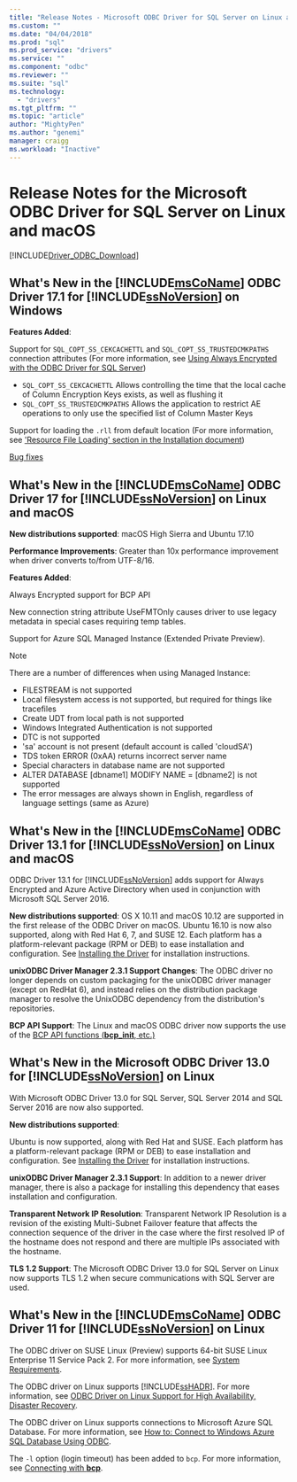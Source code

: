 ```yaml
---
title: "Release Notes - Microsoft ODBC Driver for SQL Server on Linux and macOS | Microsoft Docs"
ms.custom: ""
ms.date: "04/04/2018"
ms.prod: "sql"
ms.prod_service: "drivers"
ms.service: ""
ms.component: "odbc"
ms.reviewer: ""
ms.suite: "sql"
ms.technology:
  - "drivers"
ms.tgt_pltfrm: ""
ms.topic: "article"
author: "MightyPen"
ms.author: "genemi"
manager: craigg
ms.workload: "Inactive"
---
```

# Release Notes for the Microsoft ODBC Driver for SQL Server on Linux and macOS
[!INCLUDE[Driver_ODBC_Download](../../../includes/driver_odbc_download.md)]

## What's New in the [!INCLUDE[msCoName](../../../includes/msconame_md.md)] ODBC Driver 17.1 for [!INCLUDE[ssNoVersion](../../../includes/ssnoversion_md.md)] on Windows

**Features Added**:

Support for `SQL_COPT_SS_CEKCACHETTL` and `SQL_COPT_SS_TRUSTEDCMKPATHS` connection attributes (For more information, see [Using Always Encrypted with the ODBC Driver for SQL Server](../using-always-encrypted-with-the-odbc-driver.md))
- `SQL_COPT_SS_CEKCACHETTL` Allows controlling the time that the local cache of Column Encryption Keys exists, as well as flushing it
- `SQL_COPT_SS_TRUSTEDCMKPATHS` Allows the application to restrict AE operations to only use the specified list of Column Master Keys



Support for loading the `.rll` from default location (For more information, see ['Resource File Loading' section in the Installation document](installing-the-microsoft-odbc-driver-for-sql-server.md#resource-file-loading))

[Bug fixes](../bug-fixes.md)



## What's New in the [!INCLUDE[msCoName](../../../includes/msconame_md.md)] ODBC Driver 17 for [!INCLUDE[ssNoVersion](../../../includes/ssnoversion_md.md)] on Linux and macOS

**New distributions supported**:
macOS High Sierra and Ubuntu 17.10 

**Performance Improvements**:
Greater than 10x performance improvement when driver converts to/from UTF-8/16.

**Features Added**:

Always Encrypted support for BCP API

New connection string attribute UseFMTOnly causes driver to use legacy metadata in special cases requiring temp tables.

Support for Azure SQL Managed Instance (Extended Private Preview). 
> [!NOTE]
> There are a number of differences when using Managed Instance:
> -   FILESTREAM is not supported 
> -   Local filesystem access is not supported, but required for things like tracefiles 
> -   Create UDT from local path is not supported 
> -   Windows Integrated Authentication is not supported 
> -   DTC is not supported 
> -   'sa' account is not present (default account is called 'cloudSA')
> -   TDS token ERROR (0xAA) returns incorrect server name
> -   Special characters in database name are not supported 
> -   ALTER DATABASE [dbname1] MODIFY NAME = [dbname2] is not supported
> -   The error messages are always shown in English, regardless of language settings (same as Azure) 

## What's New in the [!INCLUDE[msCoName](../../../includes/msconame_md.md)] ODBC Driver 13.1 for [!INCLUDE[ssNoVersion](../../../includes/ssnoversion_md.md)] on Linux and macOS  

ODBC Driver 13.1 for [!INCLUDE[ssNoVersion](../../../includes/ssnoversion_md.md)] adds support for Always Encrypted and Azure Active Directory when used in conjunction with Microsoft SQL Server 2016.

**New distributions supported**:
OS X 10.11 and macOS 10.12 are supported in the first release of the ODBC Driver on macOS. Ubuntu 16.10 is now also supported, along with Red Hat 6, 7, and SUSE 12. Each platform has a platform-relevant package (RPM or DEB) to ease installation and configuration.  See [Installing the Driver](../../../connect/odbc/linux-mac/installing-the-microsoft-odbc-driver-for-sql-server.md) for installation instructions.

**unixODBC Driver Manager 2.3.1 Support Changes**: The ODBC driver no longer depends on custom packaging for the unixODBC driver manager (except on RedHat 6), and instead relies on the distribution package manager to resolve the UnixODBC dependency from the distribution's repositories.

**BCP API Support**: The Linux and macOS ODBC driver now supports the use of the [BCP API functions (**bcp_init**, etc.)](../../../relational-databases/native-client-odbc-extensions-bulk-copy-functions/sql-server-driver-extensions-bulk-copy-functions.md)

## What's New in the Microsoft ODBC Driver 13.0 for [!INCLUDE[ssNoVersion](../../../includes/ssnoversion_md.md)] on Linux  
With Microsoft ODBC Driver 13.0 for SQL Server, SQL Server 2014 and SQL Server 2016 are now also supported.  

**New distributions supported**:

Ubuntu is now supported, along with Red Hat and SUSE. Each platform has a platform-relevant package (RPM or DEB) to ease installation and configuration.  See [Installing the Driver](../../../connect/odbc/linux-mac/installing-the-microsoft-odbc-driver-for-sql-server.md) for installation instructions.

**unixODBC Driver Manager 2.3.1 Support**: In addition to a newer driver manager, there is also a package for installing this dependency that eases installation and configuration.  

**Transparent Network IP Resolution**: Transparent Network IP Resolution is a revision of the existing Multi-Subnet Failover feature that affects the connection sequence of the driver in the case where the first resolved IP of the hostname does not respond and there are multiple IPs associated with the hostname.

**TLS 1.2 Support**: The Microsoft ODBC Driver 13.0 for SQL Server on Linux now supports TLS 1.2 when secure communications with SQL Server are used.

## What's New in the [!INCLUDE[msCoName](../../../includes/msconame_md.md)] ODBC Driver 11 for [!INCLUDE[ssNoVersion](../../../includes/ssnoversion_md.md)] on Linux  
The ODBC driver on SUSE Linux (Preview) supports 64-bit SUSE Linux Enterprise 11 Service Pack 2. For more information, see [System Requirements](../../../connect/odbc/linux-mac/system-requirements.md).  

The ODBC driver on Linux supports [!INCLUDE[ssHADR](../../../includes/sshadr_md.md)]. For more information, see [ODBC Driver on Linux Support for High Availability, Disaster Recovery](../../../connect/odbc/linux-mac/odbc-driver-on-linux-support-for-high-availability-disaster-recovery.md).  

The ODBC driver on Linux supports connections to Microsoft Azure SQL Database. For more information, see [How to: Connect to Windows Azure SQL Database Using ODBC](http://msdn.microsoft.com/library/hh974312.aspx).  

The `-l` option (login timeout) has been added to `bcp`. For more information, see [Connecting with **bcp**](../../../connect/odbc/linux-mac/connecting-with-bcp.md).
